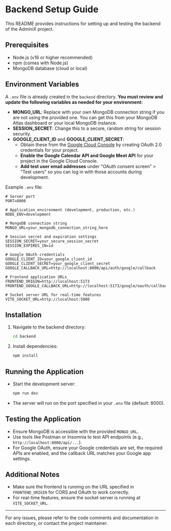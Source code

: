 # Backend Setup Guide

This README provides instructions for setting up and testing the backend of the AdminiX project.

## Prerequisites
- Node.js (v16 or higher recommended)
- npm (comes with Node.js)
- MongoDB database (cloud or local)

## Environment Variables
A `.env` file is already created in the `backend` directory. **You must review and update the following variables as needed for your environment:**

- **MONGO_URL**: Replace with your own MongoDB connection string if you are not using the provided one. You can get this from your MongoDB Atlas dashboard or your local MongoDB instance.
- **SESSION_SECRET**: Change this to a secure, random string for session security.
- **GOOGLE_CLIENT_ID** and **GOOGLE_CLIENT_SECRET**: 
  - Obtain these from the [Google Cloud Console](https://console.cloud.google.com/apis/credentials) by creating OAuth 2.0 credentials for your project.
  - **Enable the Google Calendar API and Google Meet API** for your project in the Google Cloud Console.
  - **Add test user email addresses** under "OAuth consent screen" > "Test users" so you can log in with those accounts during development.


Example `.env` file:

```env
# Server port
PORT=8000

# Application environment (development, production, etc.)
NODE_ENV=development

# MongoDB connection string
MONGO_URL=your_mongodb_connection_string_here

# Session secret and expiration settings
SESSION_SECRET=your_secure_session_secret
SESSION_EXPIRES_IN=id

# Google OAuth credentials
GOOGLE_CLIENT_ID=your_google_client_id
GOOGLE_CLIENT_SECRET=your_google_client_secret
GOOGLE_CALLBACK_URL=http://localhost:8000/api/auth/google/callback

# Frontend application URLs
FRONTEND_ORIGIN=http://localhost:5173
FRONTEND_GOOGLE_CALLBACK_URL=http://localhost:5173/google/oauth/callback

# Socket server URL for real-time features
VITE_SOCKET_URL=http://localhost:5000
```

## Installation
1. Navigate to the backend directory:
   ```sh
   cd backend
   ```
2. Install dependencies:
   ```sh
   npm install
   ```

## Running the Application
- Start the development server:
  ```sh
  npm run dev
  ```
- The server will run on the port specified in your `.env` file (default: 8000).

## Testing the Application
- Ensure MongoDB is accessible with the provided `MONGO_URL`.
- Use tools like Postman or Insomnia to test API endpoints (e.g., `http://localhost:8000/api/...`).
- For Google OAuth, ensure your Google credentials are set, the required APIs are enabled, and the callback URL matches your Google app settings.

## Additional Notes
- Make sure the frontend is running on the URL specified in `FRONTEND_ORIGIN` for CORS and OAuth to work correctly.
- For real-time features, ensure the socket server is running at `VITE_SOCKET_URL`.

---
For any issues, please refer to the code comments and documentation in each directory, or contact the project maintainer. 